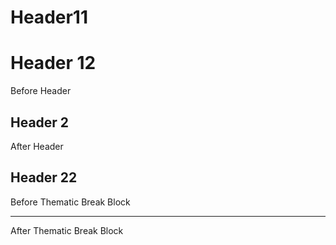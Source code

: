 ﻿# Header11

Header
12
===

Before Header

   ## Header 2

After Header

Header 22
---

Before Thematic Break Block

  ---

After Thematic Break Block